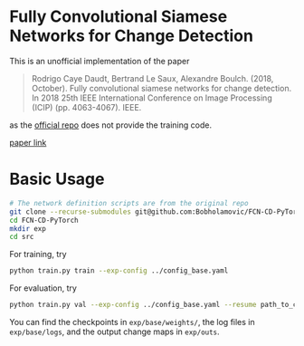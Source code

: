# Fully Convolutional Siamese Networks for Change Detection

This is an unofficial implementation of the paper

> Rodrigo Caye Daudt, Bertrand Le Saux, Alexandre Boulch. (2018, October). Fully convolutional siamese networks for change detection. In 2018 25th IEEE International Conference on Image Processing (ICIP) (pp. 4063-4067). IEEE.
 
as the [official repo](https://github.com/rcdaudt/fully_convolutional_change_detection) does not provide the training code. 

[paper link](https://ieeexplore.ieee.org/abstract/document/8451652)

# Basic Usage

```bash
# The network definition scripts are from the original repo
git clone --recurse-submodules git@github.com:Bobholamovic/FCN-CD-PyTorch.git
cd FCN-CD-PyTorch
mkdir exp
cd src
```

For training, try

```bash
python train.py train --exp-config ../config_base.yaml
```

For evaluation, try

```bash
python train.py val --exp-config ../config_base.yaml --resume path_to_checkpoint
```

You can find the checkpoints in `exp/base/weights/`, the log files in `exp/base/logs`, and the output change maps in `exp/outs`.